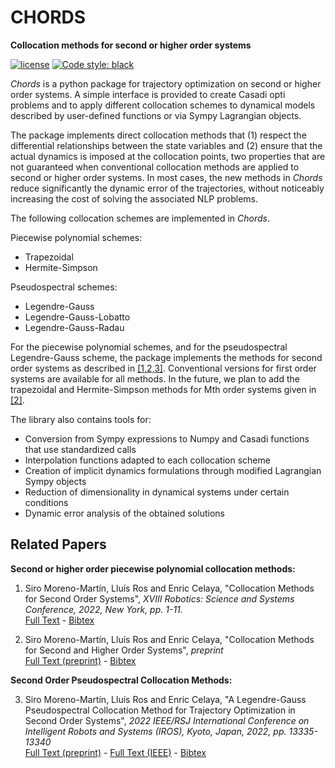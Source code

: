 # CHORDS
**Collocation methods for second or higher order systems**

[![license](https://img.shields.io/badge/license-MIT-blue.svg?style=flat-square)](https://raw.githubusercontent.com/AunSiro/optibot/main/LICENSE)
[![Code style: black](https://img.shields.io/badge/code%20style-black-000000.svg)](https://github.com/psf/black)

*Chords* is a python package for trajectory optimization on second or higher order systems. A simple interface is provided to create Casadi opti problems and to apply different collocation schemes to dynamical models described by user-defined functions or via Sympy Lagrangian objects.

The package implements direct collocation methods that (1) respect the differential relationships between the state variables and (2) ensure that the actual dynamics is imposed at the collocation points, two properties that are not guaranteed when conventional collocation methods are applied to second or higher order systems. In most cases, the new methods in *Chords* reduce significantly the dynamic error of the trajectories, without noticeably increasing the cost of solving the associated NLP problems.

The following collocation schemes are implemented in *Chords*.

Piecewise polynomial schemes:

- Trapezoidal
- Hermite-Simpson

Pseudospectral schemes:

- Legendre-Gauss
- Legendre-Gauss-Lobatto
- Legendre-Gauss-Radau

For the piecewise polynomial schemes, and for the pseudospectral Legendre-Gauss scheme, the package implements the methods for second order systems as described in [[1,2,3]](https://github.com/AunSiro/optibot#related-papers). Conventional versions for first order systems are available for all methods. In the future, we plan to add the trapezoidal and Hermite-Simpson methods for Mth order systems given in [[2]](https://github.com/AunSiro/optibot#related-papers).

The library also contains tools for:

- Conversion from Sympy expressions to Numpy and Casadi
  functions that use standardized calls
- Interpolation functions adapted to each collocation scheme
- Creation of implicit dynamics formulations through
  modified Lagrangian Sympy objects
- Reduction of dimensionality in dynamical systems
  under certain conditions
- Dynamic error analysis of the obtained solutions


## Related Papers
**Second or higher order piecewise polynomial collocation methods:**

1. Siro Moreno-Martín, Lluís Ros and Enric Celaya,
"Collocation Methods for Second Order Systems",
*XVIII Robotics: Science and Systems Conference, 2022, New York, pp. 1-11.*  
[<ins>Full Text</ins>](http://www.roboticsproceedings.org/rss18/p038.html) -
[<ins>Bibtex</ins>](https://raw.githubusercontent.com/AunSiro/optibot/main/bibtex/Collocation-Moreno-RSS22.bib)


2. Siro Moreno-Martín, Lluís Ros and Enric Celaya,
"Collocation Methods for Second and Higher Order Systems",
*preprint*  
[<ins>Full Text (preprint)</ins>](https://arxiv.org/abs/2302.09056) -
[<ins>Bibtex</ins>](https://raw.githubusercontent.com/AunSiro/optibot/main/bibtex/Collocation-Moreno-preprint23.bib)

**Second Order Pseudospectral Collocation Methods:**

3. Siro Moreno-Martín, Lluís Ros and Enric Celaya,
 "A Legendre-Gauss Pseudospectral Collocation Method for Trajectory Optimization in Second Order Systems",
 *2022 IEEE/RSJ International Conference on Intelligent Robots and Systems (IROS), Kyoto, Japan, 2022, pp. 13335-13340*  
[<ins>Full Text (preprint)</ins>](https://arxiv.org/abs/2302.09036) -
[<ins>Full Text (IEEE)</ins>](https://ieeexplore.ieee.org/document/9981255) -
[<ins>Bibtex</ins>](https://raw.githubusercontent.com/AunSiro/optibot/main/bibtex/Pseudospectral-Moreno-IROS22.bib)
